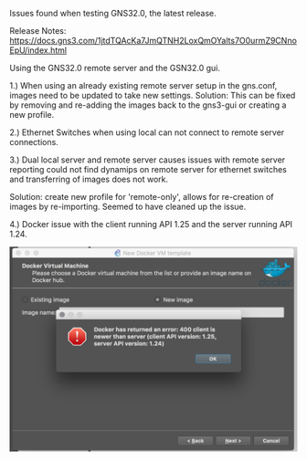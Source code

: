 Issues found when testing GNS32.0, the latest release.

Release Notes: https://docs.gns3.com/1jtdTQAcKa7JmQTNH2LoxQmOYalts7O0urmZ9CNnoEpU/index.html

Using the GNS32.0 remote server and the GSN32.0 gui.

1.) When using an already existing remote server setup in the gns.conf, images need to be updated to take new settings.
Solution: This can be fixed by removing and re-adding the images back to the gns3-gui or creating a new profile.
    
2.) Ethernet Switches when using local can not connect to remote server connections.

3.) Dual local server and remote server causes issues with remote server reporting could not find dynamips on remote server for ethernet switches and transferring of images does not work.

Solution: create new profile for 'remote-only', allows for re-creation of images by re-importing. Seemed to have cleaned up the issue.

4.) Docker issue with the client running API 1.25 and the server running API 1.24.

![Docker Error](https://raw.githubusercontent.com/heathdbrown/heathdbrown.github.io/master/img/GNS32.0-DockerError.png)
